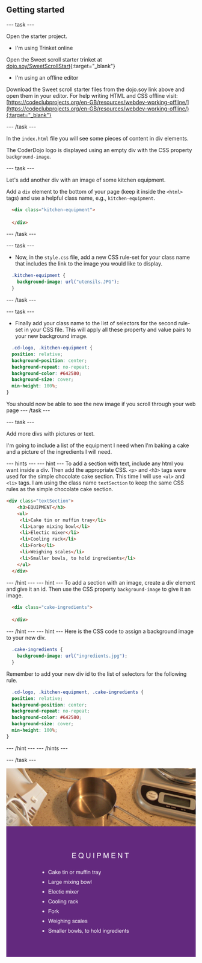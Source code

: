 ## Getting started

--- task ---

Open the starter project.

+ I'm using Trinket online

Open the Sweet scroll starter trinket at [dojo.soy/SweetScrollStart](http://dojo.soy/SweetScrollStart){:target="_blank"}

+ I'm using an offline editor

Download the Sweet scroll starter files from the dojo.soy link above and open them in your editor. For help writing HTML and CSS offline visit: [https://codeclubprojects.org/en-GB/resources/webdev-working-offline/](https://codeclubprojects.org/en-GB/resources/webdev-working-offline/){:target="_blank"}

--- /task ---

In the `index.html` file you will see some pieces of content in div elements. 

The CoderDojo logo is displayed using an empty div with the CSS property ```background-image```.

--- task ---

Let's add another div with an image of some kitchen equipment.

Add a ```div``` element to the bottom of your page (keep it inside the ```<html>``` tags) and use a helpful class name, e.g., ```kitchen-equipment```.

```html
  <div class="kitchen-equipment">

  </div>
  ```

--- /task ---

--- task ---

+ Now, in the ```style.css``` file, add a new CSS rule-set for your class name that includes the link to the image you would like to display.
```css
  .kitchen-equipment {
    background-image: url("utensils.JPG");
  }
```
--- /task ---

--- task ---

+ Finally add your class name to the list of selectors for the second rule-set in your CSS file. This will apply all these property and value pairs to your new background image.
```css
  .cd-logo, .kitchen-equipment {
  position: relative;
  background-position: center;
  background-repeat: no-repeat;
  background-color: #642580;
  background-size: cover;
  min-height: 100%;
}
```

You should now be able to see the new image if you scroll through your web page
--- /task ---

--- task ---

Add more divs with pictures or text. 

I'm going to include a list of the equipment I need when I'm baking a cake and a picture of the ingredients I will need.

--- hints ---
--- hint ---
To add a section with text, include any html you want inside a div. Then add the appropriate CSS. `<p>` and `<h3>` tags were used for the simple chocolate cake section. This time I will use `<ul>` and `<li>` tags. I am using the class name `textSection` to keep the same CSS rules as the simple chocolate cake section.

```html
<div class="textSection">
    <h3>EQUIPMENT</h3>
    <ul>
     <li>Cake tin or muffin tray</li>
     <li>Large mixing bowl</li>
     <li>Electic mixer</li>
     <li>Cooling rack</li>
     <li>Fork</li>
     <li>Weighing scales</li>
     <li>Smaller bowls, to hold ingredients</li>
    </ul>
  </div>
```
--- /hint ---
--- hint ---
To add a section with an image, create a div element and give it an id. Then use the CSS property `background-image` to give it an image.

```html
  <div class="cake-ingredients">

  </div>
  ```
--- /hint ---
--- hint ---
Here is the CSS code to assign a background image to your new div.

```css
  .cake-ingredients {
    background-image: url("ingredients.jpg");
  }
```

Remember to add your new div id to the list of selectors for the following rule.

```css
  .cd-logo, .kitchen-equipment, .cake-ingredients {
  position: relative;
  background-position: center;
  background-repeat: no-repeat;
  background-color: #642580;
  background-size: cover;
  min-height: 100%;
}
```
--- /hint ---
--- /hints ---

--- /task ---

![Image of project after current step](images/AfterStep2.png)